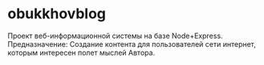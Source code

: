# obukkhovblog
 Проект веб-информационной системы на базе Node+Express.
 Предназначение: Создание контента для пользователей сети интернет, которым интересен полет мыслей Автора.
 
